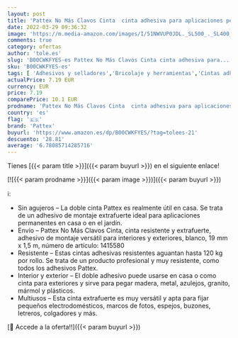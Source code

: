 ```yaml
---
layout: post
title: 'Pattex No Más Clavos Cinta  cinta adhesiva para aplicaciones permanentes  cinta de doble cara extrafuerte  adhesivo de montaje para interior y exterior  19 mm x 1 5 m'
date: 2022-03-29 09:36:32
image: 'https://m.media-amazon.com/images/I/51NWVUP0JDL._SL500_._SL400_.jpg'
comments: true
category: ofertas
author: 'tole.es'
slug: 'B00CWKFYES-es Pattex No Más Clavos Cinta cinta adhesiva para...'
sku: 'B00CWKFYES-es'
tags: [ 'Adhesivos y selladores','Bricolaje y herramientas','Cintas adhesivas','Cintas adhesivas de doble cara','Ferretería','adhesiva','cinta','pattex', ]
actualPrice: 7.19 EUR
currency: EUR
price: 7.19
comparePrice: 10.1 EUR
prodname: 'Pattex No Más Clavos Cinta  cinta adhesiva para aplicaciones permanentes  cinta de doble cara extrafuerte  adhesivo de montaje para interior y exterior  19 mm x 1 5 m'
country: 'es'
flag: '🇪🇸'
brand: 'Pattex'
buyurl: 'https://www.amazon.es/dp/B00CWKFYES/?tag=tolees-21'
descuento: '28.81'
average: '6.78085714285716'
---
```


Tienes [{{< param title >}}]({{< param buyurl >}}) en el siguiente enlace!

[![{{< param prodname >}}]({{< param image >}})]({{< param buyurl >}})

ℹ️:

- Sin agujeros – La doble cinta Pattex es realmente útil en casa. Se trata de un adhesivo de montaje extrafuerte ideal para aplicaciones permanentes en casa o en el jardín.
- Envío – Pattex No Más Clavos Cinta, cinta resistente y extrafuerte, adhesivo de montaje versátil para interiores y exteriores, blanco, 19 mm x 1,5 m, número de artículo: 1415580
- Resistente – Estas cintas adhesivas resistentes aguantan hasta 120 kg por rollo. Se trata de un producto profesional y muy resistente, como todos los adhesivos Pattex.
- Interior y exterior – El doble adhesivo puede usarse en casa o como cinta para exteriores y sirve para pegar madera, metal, azulejos, granito, mármol y plásticos.
- Multiusos – Esta cinta extrafuerte es muy versátil y apta para fijar pequeños electrodomésticos, marcos de fotos, espejos, buzones, letreros, colgadores y más.

[🛒 Accede a la oferta!!]({{< param buyurl >}})
